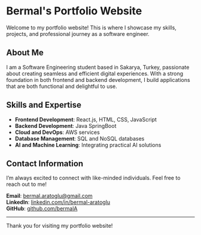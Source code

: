 # Bermal's Portfolio Website

Welcome to my portfolio website! This is where I showcase my skills, projects, and professional journey as a software engineer.

## About Me

I am a Software Engineering student based in Sakarya, Turkey, passionate about creating seamless and efficient digital experiences. 
With a strong foundation in both frontend and backend development, I build applications that are both functional and delightful to use.

## Skills and Expertise

- **Frontend Development**: React.js, HTML, CSS, JavaScript
- **Backend Development**: Java SpringBoot
- **Cloud and DevOps**: AWS services
- **Database Management**: SQL and NoSQL databases
- **AI and Machine Learning**: Integrating practical AI solutions

## Contact Information

I’m always excited to connect with like-minded individuals. Feel free to reach out to me!

**Email**: bermal.aratoglu@gmail.com  
**LinkedIn**: [linkedin.com/in/bermal-aratoglu](https://www.linkedin.com/in/bermal-arato%C4%9Flu/)  
**GitHub**: [github.com/bermalA](https://github.com/bermalA)

---

Thank you for visiting my portfolio website!

